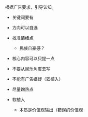 根据广告要求，引导认知。

- 关键词要有
- 方向可以自选
- 找准情绪点
  - 民族自豪感？
- 核心内容可以只提一点
- 不要从娱乐角度去写
- 不能有广告嫌疑（软植入）



- 尽量蹭热点
- 软植入
  - 本质是价值观输出（错误的价值观
